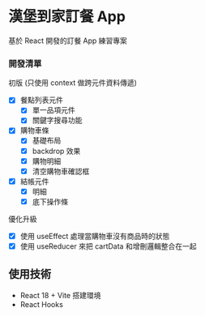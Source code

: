 # 漢堡到家訂餐 App 

基於 React 開發的訂餐 App 練習專案

### 開發清單

初版 (只使用 context 做跨元件資料傳遞)
- [x] 餐點列表元件
    - [x] 單一品項元件
    - [x] 關鍵字搜尋功能
- [x] 購物車條
    - [x] 基礎布局
    - [x] backdrop 效果
    - [x] 購物明細
    - [x] 清空購物車確認框
- [x] 結帳元件
    - [x] 明細
    - [x] 底下操作條

優化升級
- [x] 使用 useEffect 處理當購物車沒有商品時的狀態
- [x] 使用 useReducer 來把 cartData 和增刪邏輯整合在一起

## 使用技術

* React 18 + Vite 搭建環境
* React Hooks

